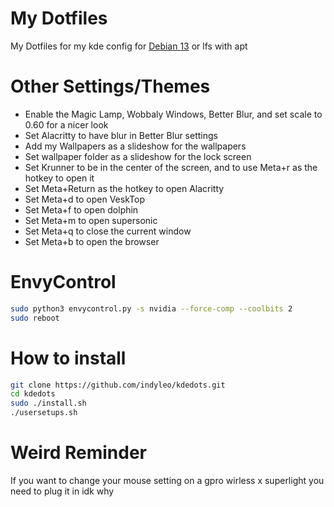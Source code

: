 # My Dotfiles

My Dotfiles for my kde config for [Debian 13](https://cdimage.debian.org/cdimage/weekly-builds/amd64/iso-dvd/) or lfs with apt

# Other Settings/Themes

- Enable the Magic Lamp, Wobbaly Windows, Better Blur, and set scale to 0.60 for a nicer look
- Set Alacritty to have blur in Better Blur settings
- Add my Wallpapers as a slideshow for the wallpapers
- Set wallpaper folder as a slideshow for the lock screen
- Set Krunner to be in the center of the screen, and to use Meta+r as the hotkey to open it
- Set Meta+Return as the hotkey to open Alacritty
- Set Meta+d to open VeskTop
- Set Meta+f to open dolphin
- Set Meta+m to open supersonic
- Set Meta+q to close the current window
- Set Meta+b to open the browser

# EnvyControl

```bash
sudo python3 envycontrol.py -s nvidia --force-comp --coolbits 2
sudo reboot

```

# How to install

```bash
git clone https://github.com/indyleo/kdedots.git
cd kdedots
sudo ./install.sh
./usersetups.sh
```

# Weird Reminder

If you want to change your mouse setting on a gpro wirless x superlight you need to plug it in idk why
